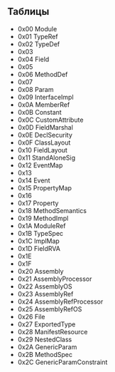 ## Таблицы

- 0x00 Module
- 0x01 TypeRef
- 0x02 TypeDef
- 0x03
- 0x04 Field
- 0x05
- 0x06 MethodDef
- 0x07
- 0x08 Param
- 0x09 InterfaceImpl
- 0x0A MemberRef
- 0x0B Constant
- 0x0C CustomAttribute
- 0x0D FieldMarshal
- 0x0E DeclSecurity
- 0x0F ClassLayout
- 0x10 FieldLayout
- 0x11 StandAloneSig
- 0x12 EventMap
- 0x13
- 0x14 Event
- 0x15 PropertyMap
- 0x16
- 0x17 Property
- 0x18 MethodSemantics
- 0x19 MethodImpl
- 0x1A ModuleRef
- 0x1B TypeSpec
- 0x1C ImplMap
- 0x1D FieldRVA
- 0x1E
- 0x1F
- 0x20 Assembly
- 0x21 AssemblyProcessor
- 0x22 AssemblyOS
- 0x23 AssemblyRef
- 0x24 AssemblyRefProcessor
- 0x25 AssemblyRefOS
- 0x26 File
- 0x27 ExportedType
- 0x28 ManifestResource
- 0x29 NestedClass
- 0x2A GenericParam
- 0x2B MethodSpec
- 0x2C GenericParamConstraint
  
